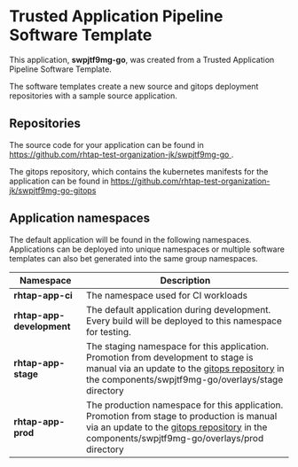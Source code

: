 # Trusted Application Pipeline Software Template

This application, **swpjtf9mg-go**, was created from a Trusted Application Pipeline Software Template.

The software templates create a new source and gitops deployment repositories with a sample source application. 

## Repositories

The source code for your application can be found in [https://github.com/rhtap-test-organization-jk/swpjtf9mg-go ](https://github.com/rhtap-test-organization-jk/swpjtf9mg-go ).
 
The gitops repository, which contains the kubernetes manifests for the application can be found in 
[https://github.com/rhtap-test-organization-jk/swpjtf9mg-go-gitops ](https://github.com/rhtap-test-organization-jk/swpjtf9mg-go-gitops ) 

## Application namespaces 

The default application will be found in the following namespaces. Applications can be deployed into unique namespaces or multiple software templates can also bet generated into the same group namespaces.  

|  Namespace   |  Description   |  
| -------- | -------- |
| **rhtap-app-ci** | The namespace used for CI workloads |
| **rhtap-app-development** | The default application during development. Every build will be deployed to this namespace for testing. |
| **rhtap-app-stage** | The staging namespace for this application. Promotion from development to stage is manual via an update to the [gitops repository](https://github.com/rhtap-test-organization-jk/swpjtf9mg-go-gitops ) in the components/swpjtf9mg-go/overlays/stage directory |
| **rhtap-app-prod** | The production namespace for this application. Promotion from stage to production is manual via an update to the [gitops repository](https://github.com/rhtap-test-organization-jk/swpjtf9mg-go-gitops ) in the components/swpjtf9mg-go/overlays/prod directory |